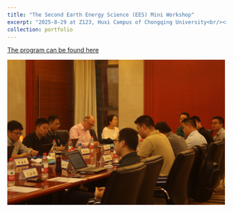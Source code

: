 ```yaml
---
title: "The Second Earth Energy Science (EES) Mini Workshop"
excerpt: "2025-8-29 at Z123, Huxi Campus of Chongqing University<br/><img src='/images/EES-workshop-2025-1.png' width='500' ><br/><img src='/images/EES-workshop-2025-2.png' width='500' >"
collection: portfolio
---
```


[The program can be found here](http://czqin.github.io/files/EES-workshop-2025-program.pdf)  
<p align="left">
  <img src="/images/EES-workshop-2025-1.png" alt=" " width="500">
</p>

